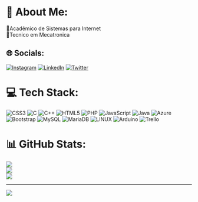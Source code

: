# 💫 About Me:
🔭Acadêmico de Sistemas para Internet<br>🔭Tecnico em Mecatronica<br>


## 🌐 Socials:
[![Instagram](https://img.shields.io/badge/Instagram-%23E4405F.svg?logo=Instagram&logoColor=white)](https://instagram.com/petercristiano.dickel) [![LinkedIn](https://img.shields.io/badge/LinkedIn-%230077B5.svg?logo=linkedin&logoColor=white)](https://linkedin.com/in/peterson-dickel-00320b236) [![Twitter](https://img.shields.io/badge/Twitter-%231DA1F2.svg?logo=Twitter&logoColor=white)](https://twitter.com/@PetersonDickel) 

# 💻 Tech Stack:
![CSS3](https://img.shields.io/badge/css3-%231572B6.svg?style=plastic&logo=css3&logoColor=white) ![C](https://img.shields.io/badge/c-%2300599C.svg?style=plastic&logo=c&logoColor=white) ![C++](https://img.shields.io/badge/c++-%2300599C.svg?style=plastic&logo=c%2B%2B&logoColor=white) ![HTML5](https://img.shields.io/badge/html5-%23E34F26.svg?style=plastic&logo=html5&logoColor=white) ![PHP](https://img.shields.io/badge/php-%23777BB4.svg?style=plastic&logo=php&logoColor=white) ![JavaScript](https://img.shields.io/badge/javascript-%23323330.svg?style=plastic&logo=javascript&logoColor=%23F7DF1E) ![Java](https://img.shields.io/badge/java-%23ED8B00.svg?style=plastic&logo=java&logoColor=white) ![Azure](https://img.shields.io/badge/azure-%230072C6.svg?style=plastic&logo=azure-devops&logoColor=white) ![Bootstrap](https://img.shields.io/badge/bootstrap-%23563D7C.svg?style=plastic&logo=bootstrap&logoColor=white) ![MySQL](https://img.shields.io/badge/mysql-%2300f.svg?style=plastic&logo=mysql&logoColor=white) ![MariaDB](https://img.shields.io/badge/MariaDB-003545?style=plastic&logo=mariadb&logoColor=white) ![LINUX](https://img.shields.io/badge/Linux-FCC624?style=plastic&logo=linux&logoColor=black) ![Arduino](https://img.shields.io/badge/-Arduino-00979D?style=plastic&logo=Arduino&logoColor=white) ![Trello](https://img.shields.io/badge/Trello-%23026AA7.svg?style=plastic&logo=Trello&logoColor=white)
# 📊 GitHub Stats:
![](https://github-readme-stats.vercel.app/api?username=pdickel92&theme=dark&hide_border=true&include_all_commits=true&count_private=false)<br/>
![](https://github-readme-streak-stats.herokuapp.com/?user=pdickel92&theme=dark&hide_border=true)<br/>
![](https://github-readme-stats.vercel.app/api/top-langs/?username=pdickel92&theme=dark&hide_border=true&include_all_commits=true&count_private=false&layout=compact)

---
[![](https://visitcount.itsvg.in/api?id=pdickel92&icon=0&color=0)](https://visitcount.itsvg.in)

<!-- Proudly created with GPRM ( https://gprm.itsvg.in ) -->
